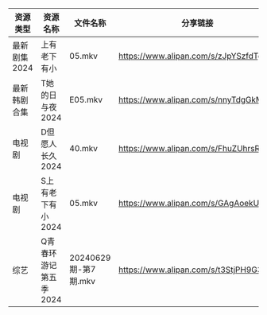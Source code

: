 | 资源类型     | 资源名称          | 文件名称              | 分享链接                                 | 更新时间                |
| -------- | ------------- | ----------------- | ------------------------------------ | ------------------- |
| 最新剧集2024 | 上有老下有小        | 05.mkv            | https://www.alipan.com/s/zJpYSzfdTgF | 2024-06-30 00:10:37 |
| 最新韩剧合集   | T她的日与夜2024    | E05.mkv           | https://www.alipan.com/s/nnyTdgGkMzK | 2024-06-30 00:10:06 |
| 电视剧      | D但愿人长久2024    | 40.mkv            | https://www.alipan.com/s/FhuZUhrsRyc | 2024-06-30 00:05:10 |
| 电视剧      | S上有老下有小2024   | 05.mkv            | https://www.alipan.com/s/GAgAoekUHew | 2024-06-30 00:06:45 |
| 综艺       | Q青春环游记第五季2024 | 20240629期-第7期.mkv | https://www.alipan.com/s/t3StjPH9G3k | 2024-06-30 00:08:46 |
